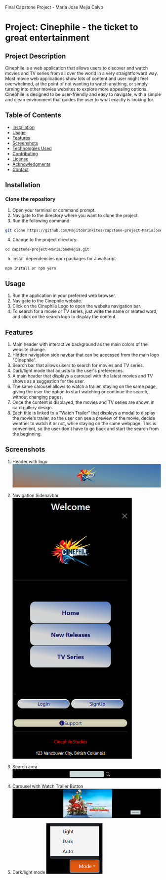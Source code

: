 Final Capstone Project - Maria Jose Mejia Calvo
# Project: Cinephile - the ticket to great entertainment

## Project Description
Cinephile is a web application that allows users to discover and watch movies and TV series from all over the world in a very straightforward way. Most movie web applications show lots of content and user might feel overwhelmed, at the point of not wanting to watch anything, or simply turning into other movies websites to explore more appealing options.
Cinephile is designed to be user-friendly and easy to navigate, with a simple and clean environment that guides the user to what exactly is looking for.

## Table of Contents 
- [Installation](#installation) 
- [Usage](#usage) 
- [Features](#features) 
- [Screenshots](#screenshots) 
- [Technologies Used](#technologies-used) 
- [Contributing](#contributing) 
- [License](#license) 
- [Acknowledgments](#acknowledgments) 
- [Contact](#contact)

## Installation
### Clone the repository
1. Open your terminal or command prompt.
2. Navigate to the directory where you want to clone the project.
3. Run the following command:
```bash
git clone https://github.com/MajitoBrinkitos/capstone-project-MariaJoseMejia.git
```
4. Change to the project directory:
```
cd capstone-project-MariaJoseMejia.git
```
5. Install dependencies
npm packages for JavaScript
```
npm install or npm yern
```

## Usage
1. Run the application in your preferred web browser.
2. Navigate to the Cinephile website.
3. Click on the Cinephile Logo to open the website navigation bar.
4. To search for a movie or TV series, just write the name or related word, and click on the search logo to display the content.

## Features
1. Main header with interactive background as the main colors of the website change.
2. Hidden navigation side navbar that can be accessed from the main logo "Cinephile".
3. Search bar that allows users to search for movies and TV series.
4. Dark/light mode that adjusts to the user's preferences.
5. A main header that displays a carousel with the latest movies and TV shows as a suggestion for the user.
6. The same carousel allows to watch a trailer, staying on the same page, giving the user the option to start watching or continue the search, without changing pages. 
7. Once the content is displayed, the  movies and TV series are shown in card gallery design.
8. Each title is linked to a "Watch Trailer" that displays a modal to display the movie's trailer, so the user can see a preview of the movie, decide weather to watch it or not, while staying on the same webpage.
This is convenient, so the user don't have to go back and start the search from the beginning.

## Screenshots
1. Header with logo
![Header with Logo](image.png)

2. Navigation Sidenavbar
![Hidden Navigation sidenavbar](image-1.png)

3. Search area
![Search area](image-2.png)

4. Carousel with Watch Trailer Button
![Carousel](image-3.png)

5. Dark/light mode
![dark/light mode](image-4.png)